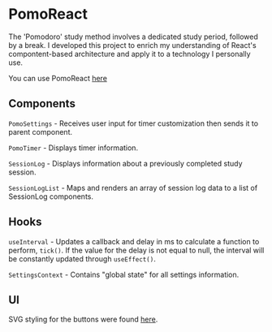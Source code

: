 # PomoReact

The 'Pomodoro' study method involves a dedicated study period, followed by a break. I developed this project
to enrich my understanding of React's compontent-based architecture and apply it to a technology I personally use.

You can use PomoReact [here](https://calebyg.github.io/PomoReact/)

## Components

`PomoSettings` - Receives user input for timer customization then sends it to parent component.

`PomoTimer` - Displays timer information.

`SessionLog` - Displays information about a previously completed study session.

`SessionLogList` - Maps and renders an array of session log data to a list of SessionLog components.

## Hooks

`useInterval` - Updates a callback and delay in ms to calculate a function to perform, `tick()`. If the value
for the delay is not equal to null, the interval will be constantly updated through `useEffect()`.

`SettingsContext` - Contains "global state" for all settings information.

## UI

SVG styling for the buttons were found [here](https://heroicons.com/).
